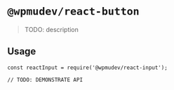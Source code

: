 # `@wpmudev/react-button`

> TODO: description

## Usage

```
const reactInput = require('@wpmudev/react-input');

// TODO: DEMONSTRATE API
```
